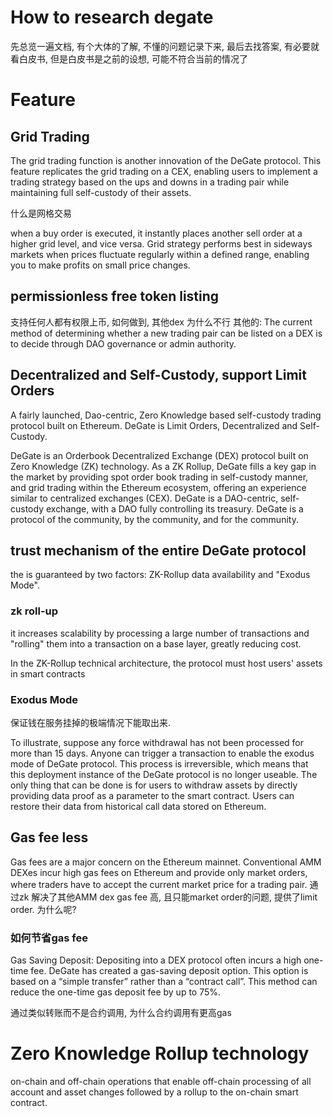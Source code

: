 # How to research degate
先总览一遍文档, 有个大体的了解, 不懂的问题记录下来, 最后去找答案, 有必要就看白皮书, 但是白皮书是之前的设想, 可能不符合当前的情况了



# Feature

## Grid Trading

The grid trading function is another innovation of the DeGate protocol. This feature replicates the grid trading on a CEX, enabling users to implement a trading strategy based on the ups and downs in a trading pair while maintaining full self-custody of their assets.

什么是网格交易

 when a buy order is executed, it instantly places another sell order at a higher grid level, and vice versa. Grid strategy performs best in sideways markets when prices fluctuate regularly within a defined range, enabling you to make profits on small price changes.

##  permissionless free token listing

支持任何人都有权限上币, 如何做到, 其他dex 为什么不行
其他的: The current method of determining whether a new trading pair can be listed on a DEX is to decide through DAO governance or admin authority.

## Decentralized and Self-Custody, support Limit Orders
A fairly launched, Dao-centric, Zero Knowledge based self-custody trading protocol built on Ethereum. DeGate is Limit Orders, Decentralized and Self-Custody.

DeGate is an Orderbook Decentralized Exchange (DEX) protocol built on Zero Knowledge (ZK) technology. As a ZK Rollup, DeGate fills a key gap in the market by providing spot order book trading in self-custody manner, and grid trading within the Ethereum ecosystem, offering an experience similar to centralized exchanges (CEX). DeGate is a DAO-centric, self-custody exchange, with a DAO fully controlling its treasury. DeGate is a protocol of the community, by the community, and for the community.

##  trust mechanism of the entire DeGate protocol
the is guaranteed by two factors: ZK-Rollup data availability and "Exodus Mode".

### zk roll-up

it increases scalability by processing a large number of transactions and "rolling" them into a transaction on a base layer, greatly reducing cost.

In the ZK-Rollup technical architecture, the protocol must host users' assets in smart contracts

### Exodus Mode
保证钱在服务挂掉的极端情况下能取出来. 

To illustrate, suppose any force withdrawal has not been processed for more than 15 days. Anyone can trigger a transaction to enable the exodus mode of DeGate protocol. This process is irreversible, which means that this deployment instance of the DeGate protocol is no longer useable. The only thing that can be done is for users to withdraw assets by directly providing data proof as a parameter to the smart contract. Users can restore their data from historical call data stored on Ethereum.



## Gas fee less
Gas fees are a major concern on the Ethereum mainnet. Conventional AMM DEXes incur high gas fees on Ethereum and provide only market orders, where traders have to accept the current market price for a trading pair. 
通过zk 解决了其他AMM dex gas fee 高, 且只能market order的问题, 提供了limit order. 
为什么呢?

### 如何节省gas fee
Gas Saving Deposit: Depositing into a DEX protocol often incurs a high one-time fee. DeGate has created a gas-saving deposit option. This option is based on a “simple transfer” rather than a “contract call”. This method can reduce the one-time gas deposit fee by up to 75%.

通过类似转账而不是合约调用, 为什么合约调用有更高gas 




# Zero Knowledge Rollup technology
on-chain and off-chain operations that enable off-chain processing of all account and asset changes followed by a rollup to the on-chain smart contract.
